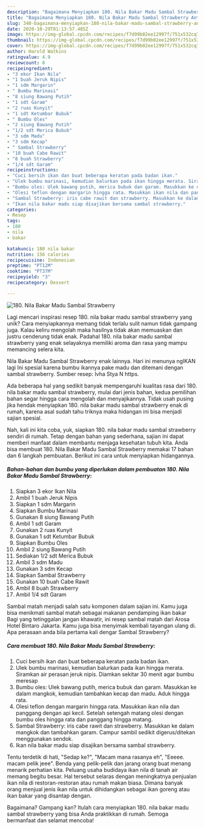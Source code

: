 ```yaml
---
description: "Bagaimana Menyiapkan 180. Nila Bakar Madu Sambal Strawberry Anti Gagal"
title: "Bagaimana Menyiapkan 180. Nila Bakar Madu Sambal Strawberry Anti Gagal"
slug: 340-bagaimana-menyiapkan-180-nila-bakar-madu-sambal-strawberry-anti-gagal
date: 2020-10-29T01:13:57.485Z
image: https://img-global.cpcdn.com/recipes/f7d99b02ee12997f/751x532cq70/180-nila-bakar-madu-sambal-strawberry-foto-resep-utama.jpg
thumbnail: https://img-global.cpcdn.com/recipes/f7d99b02ee12997f/751x532cq70/180-nila-bakar-madu-sambal-strawberry-foto-resep-utama.jpg
cover: https://img-global.cpcdn.com/recipes/f7d99b02ee12997f/751x532cq70/180-nila-bakar-madu-sambal-strawberry-foto-resep-utama.jpg
author: Harold Watkins
ratingvalue: 4.9
reviewcount: 8
recipeingredient:
- "3 ekor Ikan Nila"
- "1 buah Jeruk Nipis"
- "1 sdm Margarin"
- " Bumbu Marinasi"
- "8 siung Bawang Putih"
- "1 sdt Garam"
- "2 ruas Kunyit"
- "1 sdt Ketumbar Bubuk"
- " Bumbu Oles"
- "2 siung Bawang Putih"
- "1/2 sdt Merica Bubuk"
- "3 sdm Madu"
- "3 sdm Kecap"
- " Sambal Strawberry"
- "10 buah Cabe Rawit"
- "8 buah Strawberry"
- "1/4 sdt Garam"
recipeinstructions:
- "Cuci bersih ikan dan buat beberapa keratan pada badan ikan."
- "Ulek bumbu marinasi, kemudian balurkan pada ikan hingga merata. Siramkan air perasan jeruk nipis. Diamkan sekitar 30 menit agar bumbu meresap"
- "Bumbu oles: Ulek bawang putih, merica bubuk dan garam. Masukkan ke dalam mangkok, kemudian tambahkan kecap dan madu. Aduk hingga rata."
- "Olesi teflon dengan margarin hingga rata. Masukkan ikan nila dan panggang dengan api kecil. Setelah setengah matang olesi dengan bumbu oles hingga rata dan panggang hingga matang."
- "Sambal Strawberry: iris cabe rawit dan strawberry. Masukkan ke dalam mangkok dan tambahkan garam. Campur sambil sedikit digerus/ditekan menggunakan sendok."
- "Ikan nila bakar madu siap disajikan bersama sambal strawberry."
categories:
- Resep
tags:
- 180
- nila
- bakar

katakunci: 180 nila bakar 
nutrition: 156 calories
recipecuisine: Indonesian
preptime: "PT12M"
cooktime: "PT37M"
recipeyield: "3"
recipecategory: Dessert

---
```



![180. Nila Bakar Madu Sambal Strawberry](https://img-global.cpcdn.com/recipes/f7d99b02ee12997f/751x532cq70/180-nila-bakar-madu-sambal-strawberry-foto-resep-utama.jpg)

Lagi mencari inspirasi resep 180. nila bakar madu sambal strawberry yang unik? Cara menyiapkannya memang tidak terlalu sulit namun tidak gampang juga. Kalau keliru mengolah maka hasilnya tidak akan memuaskan dan justru cenderung tidak enak. Padahal 180. nila bakar madu sambal strawberry yang enak selayaknya memiliki aroma dan rasa yang mampu memancing selera kita.

Nila Bakar Madu Sambal Strawberry enak lainnya. Hari ini menunya ngIKAN lagi Ini spesial karena bumbu ikannya pake madu dan ditemani dengan sambal strawberry. Sumber resep: Ivha Stya N https.

Ada beberapa hal yang sedikit banyak mempengaruhi kualitas rasa dari 180. nila bakar madu sambal strawberry, mulai dari jenis bahan, kedua pemilihan bahan segar hingga cara mengolah dan menyajikannya. Tidak usah pusing jika hendak menyiapkan 180. nila bakar madu sambal strawberry enak di rumah, karena asal sudah tahu triknya maka hidangan ini bisa menjadi sajian spesial.


Nah, kali ini kita coba, yuk, siapkan 180. nila bakar madu sambal strawberry sendiri di rumah. Tetap dengan bahan yang sederhana, sajian ini dapat memberi manfaat dalam membantu menjaga kesehatan tubuh kita. Anda bisa membuat 180. Nila Bakar Madu Sambal Strawberry memakai 17 bahan dan 6 langkah pembuatan. Berikut ini cara untuk menyiapkan hidangannya.

<!--inarticleads1-->

##### Bahan-bahan dan bumbu yang diperlukan dalam pembuatan 180. Nila Bakar Madu Sambal Strawberry:

1. Siapkan 3 ekor Ikan Nila
1. Ambil 1 buah Jeruk Nipis
1. Siapkan 1 sdm Margarin
1. Siapkan  Bumbu Marinasi
1. Gunakan 8 siung Bawang Putih
1. Ambil 1 sdt Garam
1. Gunakan 2 ruas Kunyit
1. Gunakan 1 sdt Ketumbar Bubuk
1. Siapkan  Bumbu Oles
1. Ambil 2 siung Bawang Putih
1. Sediakan 1/2 sdt Merica Bubuk
1. Ambil 3 sdm Madu
1. Gunakan 3 sdm Kecap
1. Siapkan  Sambal Strawberry
1. Gunakan 10 buah Cabe Rawit
1. Ambil 8 buah Strawberry
1. Ambil 1/4 sdt Garam


Sambal matah menjadi salah satu komponen dalam sajian ini. Kamu juga bisa menikmati sambal matah sebagai makanan pendamping ikan bakar Bagi yang tetinggalan jangan khawatir, ini resep sambal matah dari Arosa Hotel Bintaro Jakarta. Kamu juga bisa menyimak kembali tayangan ulang di. Apa perasaan anda bila pertama kali dengar Sambal Strawberry? 

<!--inarticleads2-->

##### Cara membuat 180. Nila Bakar Madu Sambal Strawberry:

1. Cuci bersih ikan dan buat beberapa keratan pada badan ikan.
1. Ulek bumbu marinasi, kemudian balurkan pada ikan hingga merata. Siramkan air perasan jeruk nipis. Diamkan sekitar 30 menit agar bumbu meresap
1. Bumbu oles: Ulek bawang putih, merica bubuk dan garam. Masukkan ke dalam mangkok, kemudian tambahkan kecap dan madu. Aduk hingga rata.
1. Olesi teflon dengan margarin hingga rata. Masukkan ikan nila dan panggang dengan api kecil. Setelah setengah matang olesi dengan bumbu oles hingga rata dan panggang hingga matang.
1. Sambal Strawberry: iris cabe rawit dan strawberry. Masukkan ke dalam mangkok dan tambahkan garam. Campur sambil sedikit digerus/ditekan menggunakan sendok.
1. Ikan nila bakar madu siap disajikan bersama sambal strawberry.


Tentu terdetik di hati, &#34;Sedap ke?&#34;, &#34;Macam mana rasanya eh&#34;, &#34;Eeeee. macam pelik jeee&#34;. Benda yang pelik-pelik dan jarang orang buat menang menarik perhatian kita. Peluang usaha budidaya ikan nila di tanah air memang begitu besar. Hal tersebut selaras dengan meningkatnya penjualan ikan nila di restoran-restoran atau rumah makan biasa. Dimana banyak orang menjual jenis ikan nila untuk dihidangkan sebagai ikan goreng atau ikan bakar yang disantap dengan. 

Bagaimana? Gampang kan? Itulah cara menyiapkan 180. nila bakar madu sambal strawberry yang bisa Anda praktikkan di rumah. Semoga bermanfaat dan selamat mencoba!
